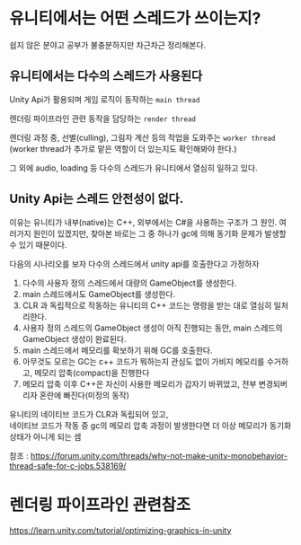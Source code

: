 유니티에서는 어떤 스레드가 쓰이는지?
===

쉽지 않은 분야고 공부가 불충분하지만 차근차근 정리해본다.

## 유니티에서는 다수의 스레드가 사용된다

Unity Api가 활용되며 게임 로직이 동작하는 `main thread`

렌더링 파이프라인 관련 동작을 담당하는 `render thread`

렌더링 과정 중, 선별(culling), 그림자 계산 등의 작업을 도와주는 `worker thread`
(worker thread가 추가로 맡은 역할이 더 있는지도 확인해봐야 한다.)

그 외에 audio, loading 등 다수의 스레드가 유니티에서 열심히 일하고 있다.

## Unity Api는 스레드 안전성이 없다.

이유는 유니티가 내부(native)는 C++, 외부에서는 C#을 사용하는 구조가 그 원인.
여러가지 원인이 있겠지만, 찾아본 바로는 그 중 하나가 gc에 의해 동기화 문제가 발생할 수 있기 때문이다.

다음의 시나리오를 보자
다수의 스레드에서 unity api를 호출한다고 가정하자

1. 다수의 사용자 정의 스레드에서 대량의 GameObject를 생성한다.
2. main 스레드에서도 GameObject를 생성한다.
3. CLR 과 독립적으로 작동하는 유니티의 C++ 코드는 명령을 받는 대로 열심히 일처리한다.
4. 사용자 정의 스레드의 GameObject 생성이 아직 진행되는 동안, main 스레드의 GameObject 생성이 완료된다.
5. main 스레드에서 메모리를 확보하기 위해 GC를 호출한다.
6. 아무것도 모르는 GC는 c++ 코드가 뭐하는지 관심도 없이 가비지 메모리를 수거하고, 메모리 압축(compact)을 진행한다
7. 메모리 압축 이후 C++은 자신이 사용한 메모리가 갑자기 바뀌었고, 전부 변경되버리자 혼란에 빠진다(미정의 동작)

유니티의 네이티브 코드가 CLR과 독립되어 있고, \
네이티브 코드가 작동 중 gc의 메모리 압축 과정이 발생한다면 더 이상 메모리가 동기화 상태가 아니게 되는 셈

참조 : https://forum.unity.com/threads/why-not-make-unity-monobehavior-thread-safe-for-c-jobs.538169/


# 렌더링 파이프라인 관련참조

https://learn.unity.com/tutorial/optimizing-graphics-in-unity
